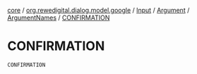 [core](../../../../index.md) / [org.rewedigital.dialog.model.google](../../../index.md) / [Input](../../index.md) / [Argument](../index.md) / [ArgumentNames](index.md) / [CONFIRMATION](./-c-o-n-f-i-r-m-a-t-i-o-n.md)

# CONFIRMATION

`CONFIRMATION`
